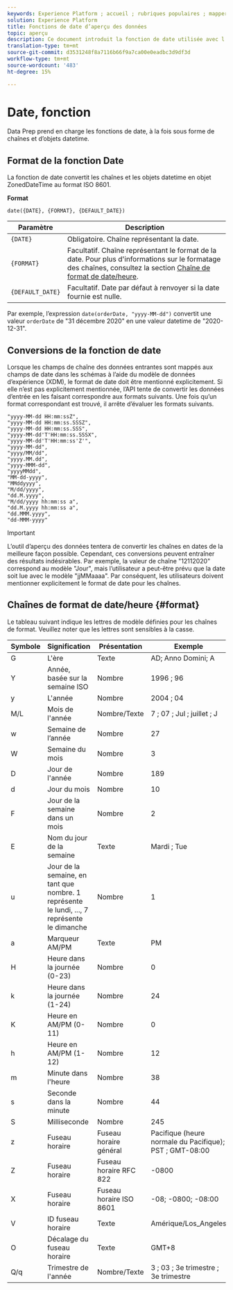 ```yaml
---
keywords: Experience Platform ; accueil ; rubriques populaires ; mapper csv ; mapper le fichier csv ; mapper le fichier csv à xdm ; mapper csv à xdm ; ui guide ; mapper ; mapper ; date ; fonctions de date ; dates ; fonction de date ; date
solution: Experience Platform
title: Fonctions de date d’aperçu des données
topic: aperçu
description: Ce document introduit la fonction de date utilisée avec l’aperçu des données.
translation-type: tm+mt
source-git-commit: d3531248f8a7116b66f9a7ca00e0eadbc3d9df3d
workflow-type: tm+mt
source-wordcount: '483'
ht-degree: 15%

---
```



# Date, fonction

Data Prep prend en charge les fonctions de date, à la fois sous forme de chaînes et d’objets datetime.

## Format de la fonction Date

La fonction de date convertit les chaînes et les objets datetime en objet ZonedDateTime au format ISO 8601.

**Format**

```http
date({DATE}, {FORMAT}, {DEFAULT_DATE})
```

| Paramètre | Description |
| --------- | ----------- |
| `{DATE}` | Obligatoire. Chaîne représentant la date. |
| `{FORMAT}` | Facultatif. Chaîne représentant le format de la date. Pour plus d&#39;informations sur le formatage des chaînes, consultez la section [Chaîne de format de date/heure](#format). |
| `{DEFAULT_DATE}` | Facultatif. Date par défaut à renvoyer si la date fournie est nulle. |

Par exemple, l’expression `date(orderDate, "yyyy-MM-dd")` convertit une valeur `orderDate` de &quot;31 décembre 2020&quot; en une valeur datetime de &quot;2020-12-31&quot;.

## Conversions de la fonction de date

Lorsque les champs de chaîne des données entrantes sont mappés aux champs de date dans les schémas à l’aide du modèle de données d’expérience (XDM), le format de date doit être mentionné explicitement. Si elle n’est pas explicitement mentionnée, l’API tente de convertir les données d’entrée en les faisant correspondre aux formats suivants. Une fois qu’un format correspondant est trouvé, il arrête d’évaluer les formats suivants.

```console
"yyyy-MM-dd HH:mm:ssZ",
"yyyy-MM-dd HH:mm:ss.SSSZ",
"yyyy-MM-dd HH:mm:ss.SSS",
"yyyy-MM-dd'T'HH:mm:ss.SSSX",
"yyyy-MM-dd'T'HH:mm:ss'Z'",
"yyyy-MM-dd",
"yyyy/MM/dd",
"yyyy.MM.dd",
"yyyy-MMM-dd",
"yyyyMMdd",
"MM-dd-yyyy",
"MMddyyyy",
"M/dd/yyyy",
"dd.M.yyyy",
"M/dd/yyyy hh:mm:ss a",
"dd.M.yyyy hh:mm:ss a",
"dd.MMM.yyyy",
"dd-MMM-yyyy"
```

>[!IMPORTANT]
>
> L’outil d’aperçu des données tentera de convertir les chaînes en dates de la meilleure façon possible. Cependant, ces conversions peuvent entraîner des résultats indésirables. Par exemple, la valeur de chaîne &quot;12112020&quot; correspond au modèle &quot;Jour&quot;, mais l’utilisateur a peut-être prévu que la date soit lue avec le modèle &quot;jjMMaaaa&quot;. Par conséquent, les utilisateurs doivent mentionner explicitement le format de date pour les chaînes.

## Chaînes de format de date/heure {#format}

Le tableau suivant indique les lettres de modèle définies pour les chaînes de format. Veuillez noter que les lettres sont sensibles à la casse.

| Symbole | Signification | Présentation | Exemple |
| ------ | ------- | ------------ | ------- |
| G | L&#39;ère | Texte | AD; Anno Domini; A |
| Y | Année, basée sur la semaine ISO | Nombre | 1996 ; 96 |
| y | L&#39;année | Nombre | 2004 ; 04 |
| M/L | Mois de l&#39;année | Nombre/Texte | 7 ; 07 ; Jul ; juillet ; J |
| w | Semaine de l’année | Nombre | 27 |
| W | Semaine du mois | Nombre | 3 |
| D | Jour de l&#39;année | Nombre | 189 |
| d | Jour du mois | Nombre | 10 |
| F | Jour de la semaine dans un mois | Nombre | 2 |
| E | Nom du jour de la semaine | Texte | Mardi ; Tue |
| u | Jour de la semaine, en tant que nombre. 1 représente le lundi, ..., 7 représente le dimanche | Nombre | 1 |
| a | Marqueur AM/PM | Texte | PM |
| H | Heure dans la journée (0-23) | Nombre | 0 |
| k | Heure dans la journée (1-24) | Nombre | 24 |
| K | Heure en AM/PM (0-11) | Nombre | 0 |
| h | Heure en AM/PM (1-12) | Nombre | 12 |
| m | Minute dans l&#39;heure | Nombre | 38 |
| s | Seconde dans la minute | Nombre | 44 |
| S | Milliseconde | Nombre | 245 |
| z | Fuseau horaire | Fuseau horaire général | Pacifique (heure normale du Pacifique); PST ; GMT-08:00 |
| Z | Fuseau horaire | Fuseau horaire RFC 822 | -0800 |
| X | Fuseau horaire | Fuseau horaire ISO 8601 | -08; -0800; -08:00 |
| V | ID fuseau horaire | Texte | Amérique/Los_Angeles |
| O | Décalage du fuseau horaire | Texte | GMT+8 |
| Q/q | Trimestre de l&#39;année | Nombre/Texte | 3 ; 03 ; 3e trimestre ; 3e trimestre |
